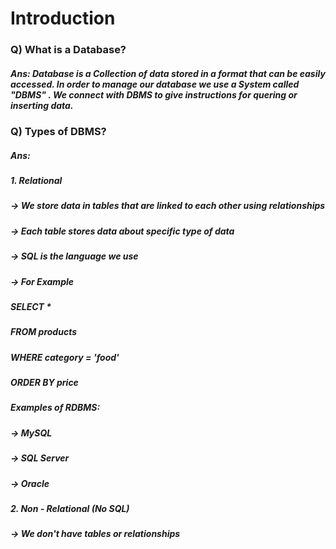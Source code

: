 # Introduction
### Q) What is a Database?
##### Ans: Database is a Collection of data stored in a format that can be easily accessed. In order to manage our database we use a System called "DBMS" . We connect with DBMS to give instructions for quering or inserting data.
### Q) Types of DBMS?
##### Ans: 
##### 1. Relational 
##### -> We store data in tables that are linked to each other using relationships
##### -> Each table stores data about specific type of data
##### -> SQL is the language we use
##### -> For Example
   ##### SELECT *
   ##### FROM products
   ##### WHERE category = 'food'
   ##### ORDER BY price
##### Examples of RDBMS:
##### -> MySQL
##### -> SQL Server
##### -> Oracle
##### 2. Non - Relational (No SQL)
##### -> We don't have tables or relationships

